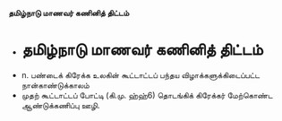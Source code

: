 **தமிழ்நாடு மாணவர் கணினித் திட்டம்**
- # தமிழ்நாடு மாணவர் கணினித் திட்டம்
- n. பண்டைக் கிரேக்க உலகின் கூட்டாட்டப் பந்தய விழாக்களுக்கிடைப்பட்ட நான்காண்டுக்காலம்
- முதற் கூட்டாட்டப் போட்டி (கி.மு. ஹ்ஹ்6)  தொடங்கிக் கிரேக்கர் மேற்கொண்ட ஆண்டுக்கணிப்பு ஊழி.

